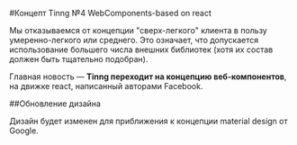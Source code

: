 #Концепт Tinng №4 WebComponents-based on react

Мы отказываемся от концепции "сверх-легкого" клиента в пользу умеренно-легкого или среднего. Это означает, что 
допускается использование большего числа внешних библиотек (хотя их состав должен быть тщательно подобран).
 
Главная новость — **Tinng переходит на концепцию веб-компонентов**, на движке react, написанный авторами Facebook.
 
##Обновление дизайна
 
Дизайн будет изменен для приближения к концепции material design от Google.